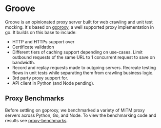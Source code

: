 # Groove

Groove is an opinionated proxy server built for web crawling and unit test mocking. It's based on [goproxy](https://github.com/elazarl/goproxy), a well supported proxy implementation in go. It builds on this base to include:

- HTTP and HTTPs support over
- Certificate validation
- Different tiers of caching support depending on use-cases. Limit outbound requests of the same URL to 1 concurrent request to save on bandwidth.
- Record and replay requests made to outgoing servers. Recreate testing flows in unit tests while separating them from crawling business logic.
- 3rd party proxy support for.
- API client in Python (and Node pending).

## Proxy Benchmarks

Before settling on goproxy, we benchmarked a variety of MITM proxy servers across Python, Go, and Node. To view the benchmarking code and results see [proxy-benchmarks](./proxy-benchmarks/).
